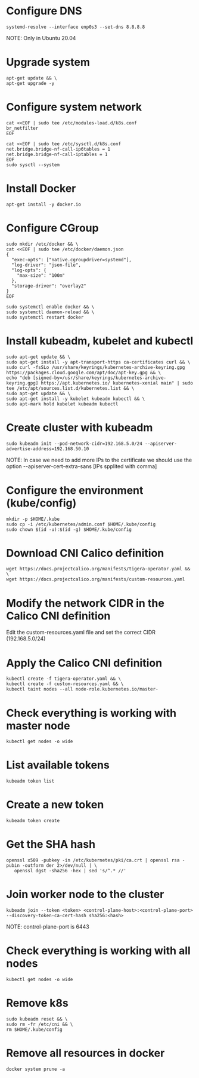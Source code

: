 # Configure DNS

```
systemd-resolve --interface enp0s3 --set-dns 8.8.8.8
```
NOTE: Only in Ubuntu 20.04

# Upgrade system

```
apt-get update && \
apt-get upgrade -y
```

# Configure system network

```
cat <<EOF | sudo tee /etc/modules-load.d/k8s.conf
br_netfilter
EOF

cat <<EOF | sudo tee /etc/sysctl.d/k8s.conf
net.bridge.bridge-nf-call-ip6tables = 1
net.bridge.bridge-nf-call-iptables = 1
EOF
sudo sysctl --system
```

#  Install Docker

```
apt-get install -y docker.io
```

# Configure CGroup

```
sudo mkdir /etc/docker && \
cat <<EOF | sudo tee /etc/docker/daemon.json
{
  "exec-opts": ["native.cgroupdriver=systemd"],
  "log-driver": "json-file",
  "log-opts": {
    "max-size": "100m"
  },
  "storage-driver": "overlay2"
}
EOF

sudo systemctl enable docker && \
sudo systemctl daemon-reload && \
sudo systemctl restart docker
```

# Install kubeadm, kubelet and kubectl

```
sudo apt-get update && \
sudo apt-get install -y apt-transport-https ca-certificates curl && \
sudo curl -fsSLo /usr/share/keyrings/kubernetes-archive-keyring.gpg https://packages.cloud.google.com/apt/doc/apt-key.gpg && \
echo "deb [signed-by=/usr/share/keyrings/kubernetes-archive-keyring.gpg] https://apt.kubernetes.io/ kubernetes-xenial main" | sudo tee /etc/apt/sources.list.d/kubernetes.list && \
sudo apt-get update && \
sudo apt-get install -y kubelet kubeadm kubectl && \
sudo apt-mark hold kubelet kubeadm kubectl
```

# Create cluster with kubeadm

```
sudo kubeadm init --pod-network-cidr=192.168.5.0/24 --apiserver-advertise-address=192.168.50.10
```

NOTE: In case we need to add more IPs to the certificate we should use the option --apiserver-cert-extra-sans [IPs spplited with comma]

# Configure the environment (kube/config)

```
mkdir -p $HOME/.kube
sudo cp -i /etc/kubernetes/admin.conf $HOME/.kube/config
sudo chown $(id -u):$(id -g) $HOME/.kube/config
```

# Download CNI Calico definition

```
wget https://docs.projectcalico.org/manifests/tigera-operator.yaml && \
wget https://docs.projectcalico.org/manifests/custom-resources.yaml
```

# Modify the network CIDR in the Calico CNI definition

Edit the custom-resources.yaml file and set the correct CIDR (192.168.5.0/24)

# Apply the Calico CNI definition

```
kubectl create -f tigera-operator.yaml && \
kubectl create -f custom-resources.yaml && \
kubectl taint nodes --all node-role.kubernetes.io/master-
```

# Check everything is working with master node

```
kubectl get nodes -o wide
```

# List available tokens

```
kubeadm token list
```

# Create a new token

```
kubeadm token create
```

# Get the SHA hash

```
openssl x509 -pubkey -in /etc/kubernetes/pki/ca.crt | openssl rsa -pubin -outform der 2>/dev/null | \
   openssl dgst -sha256 -hex | sed 's/^.* //'
```

# Join worker node to the cluster

```
kubeadm join --token <token> <control-plane-host>:<control-plane-port> --discovery-token-ca-cert-hash sha256:<hash>
```

NOTE: control-plane-port is 6443

# Check everything is working with all nodes

```
kubectl get nodes -o wide
```

# Remove k8s

```
sudo kubeadm reset && \
sudo rm -fr /etc/cni && \
rm $HOME/.kube/config
```

# Remove all resources in docker

```
docker system prune -a
```

